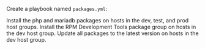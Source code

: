Create a playbook named `packages.yml`:

Install the php and mariadb packages on hosts in the dev, test, and prod host groups.
Install the RPM Development Tools package group on hosts in the dev host group.
Update all packages to the latest version on hosts in the dev host group.